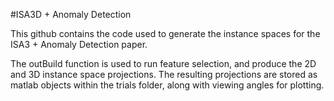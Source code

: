 #ISA3D + Anomaly Detection 

This github contains the code used to generate the instance spaces for the ISA3 + Anomaly Detection paper.

The outBuild function is used to run feature selection, and produce the 2D and 3D instance space projections. The resulting projections are stored as matlab objects within the  trials folder, along with viewing angles for plotting.
